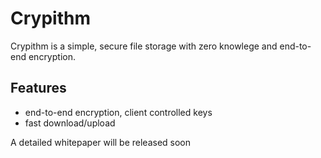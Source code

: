# Crypithm
Crypithm is a simple, secure file storage with zero knowlege and 
end-to-end encryption.


## Features

- end-to-end encryption, client controlled keys
- fast download/upload

A detailed whitepaper will be released soon
